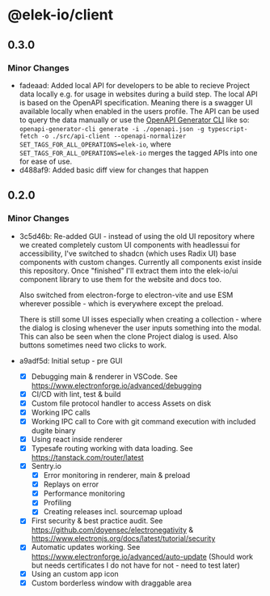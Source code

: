 # @elek-io/client

## 0.3.0

### Minor Changes

- fadeaad: Added local API for developers to be able to recieve Project data locally e.g. for usage in websites during a build step. The local API is based on the OpenAPI specification. Meaning there is a swagger UI available locally when enabled in the users profile. The API can be used to query the data manually or use the [OpenAPI Generator CLI](https://openapi-generator.tech/) like so: `openapi-generator-cli generate -i ./openapi.json -g typescript-fetch -o ./src/api-client --openapi-normalizer SET_TAGS_FOR_ALL_OPERATIONS=elek-io`, where `SET_TAGS_FOR_ALL_OPERATIONS=elek-io` merges the tagged APIs into one for ease of use.
- d488af9: Added basic diff view for changes that happen

## 0.2.0

### Minor Changes

- 3c5d46b: Re-added GUI - instead of using the old UI repository where we created completely custom UI components with headlessui for accessibility, I've switched to shadcn (which uses Radix UI) base components with custom changes. Currently all components exist inside this repository. Once "finished" I'll extract them into the elek-io/ui component library to use them for the website and docs too.

  Also switched from electron-forge to electron-vite and use ESM wherever possible - which is everywhere except the preload.

  There is still some UI isses especially when creating a collection - where the dialog is closing whenever the user inputs something into the modal.
  This can also be seen when the clone Project dialog is used.
  Also buttons sometimes need two clicks to work.

- a9adf5d: Initial setup - pre GUI

  - [x] Debugging main & renderer in VSCode. See https://www.electronforge.io/advanced/debugging
  - [x] CI/CD with lint, test & build
  - [x] Custom file protocol handler to access Assets on disk
  - [x] Working IPC calls
  - [x] Working IPC call to Core with git command execution with included dugite binary
  - [x] Using react inside renderer
  - [x] Typesafe routing working with data loading. See https://tanstack.com/router/latest
  - [x] Sentry.io
    - [x] Error monitoring in renderer, main & preload
    - [x] Replays on error
    - [x] Performance monitoring
    - [x] Profiling
    - [x] Creating releases incl. sourcemap upload
  - [x] First security & best practice audit. See https://github.com/doyensec/electronegativity & https://www.electronjs.org/docs/latest/tutorial/security
  - [x] Automatic updates working. See https://www.electronforge.io/advanced/auto-update (Should work but needs certificates I do not have for not - need to test later)
  - [x] Using an custom app icon
  - [x] Custom borderless window with draggable area
